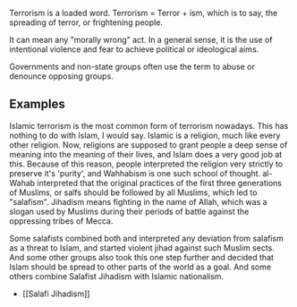 Terrorism is a loaded word.
Terrorism = Terror + ism, which is to say, the spreading of terror, or frightening people.

It can mean any "morally wrong" act. In a general sense, it is the use of intentional violence and fear to achieve political or ideological aims.

Governments and non-state groups often use the term to abuse or denounce opposing groups.


## Examples
Islamic terrorism is the most common form of terrorism nowadays. This has nothing to do with Islam, I would say. Islamic is a religion, much like every other religion. Now, religions are supposed to grant people a deep sense of meaning into the meaning of their lives, and Islam does a very good job at this. Because of this reason, people interpreted the religion very strictly to preserve it's 'purity', and Wahhabism is one such school of thought. al-Wahab interpreted that the original practices of the first three generations of Muslims, or salfs should be followed by all Muslims, which led to "salafism". Jihadism means fighting in the name of Allah, which was a slogan used by Muslims during their periods of battle against the oppressing tribes of Mecca. 

Some salafists combined both and interpreted any deviation from salafism as a threat to Islam, and started violent jihad against such Muslim sects. And some other groups also took this one step further and decided that Islam should be spread to other parts of the world as a goal. And some others combine Salafist Jihadism with Islamic nationalism.

- [[Salafi Jihadism]]